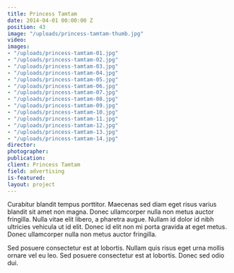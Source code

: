```yaml
---
title: Princess Tamtam
date: 2014-04-01 00:00:00 Z
position: 43
image: "/uploads/princess-tamtam-thumb.jpg"
video: 
images:
- "/uploads/princess-tamtam-01.jpg"
- "/uploads/princess-tamtam-02.jpg"
- "/uploads/princess-tamtam-03.jpg"
- "/uploads/princess-tamtam-04.jpg"
- "/uploads/princess-tamtam-05.jpg"
- "/uploads/princess-tamtam-06.jpg"
- "/uploads/princess-tamtam-07.jpg"
- "/uploads/princess-tamtam-08.jpg"
- "/uploads/princess-tamtam-09.jpg"
- "/uploads/princess-tamtam-10.jpg"
- "/uploads/princess-tamtam-11.jpg"
- "/uploads/princess-tamtam-12.jpg"
- "/uploads/princess-tamtam-13.jpg"
- "/uploads/princess-tamtam-14.jpg"
director: 
photographer: 
publication: 
client: Princess Tamtam
field: advertising
is-featured: 
layout: project
---
```


Curabitur blandit tempus porttitor. Maecenas sed diam eget risus varius blandit sit amet non magna. Donec ullamcorper nulla non metus auctor fringilla. Nulla vitae elit libero, a pharetra augue. Nullam id dolor id nibh ultricies vehicula ut id elit. Donec id elit non mi porta gravida at eget metus. Donec ullamcorper nulla non metus auctor fringilla.

Sed posuere consectetur est at lobortis. Nullam quis risus eget urna mollis ornare vel eu leo. Sed posuere consectetur est at lobortis. Donec sed odio dui.